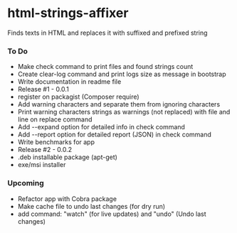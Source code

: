 # html-strings-affixer
Finds texts in HTML and replaces it with suffixed and prefixed string


### To Do
- Make check command to print files and found strings count
- Create clear-log command and print logs size as message in bootstrap
- Write documentation in readme file
- Release #1 - 0.0.1
- register on packagist (Composer require)
- Add warning characters and separate them from ignoring characters
- Print warning characters strings as warnings (not replaced) with file and line on replace command
- Add --expand option for detailed info in check command
- Add --report option for detailed report (JSON) in check command
- Write benchmarks for app
- Release #2 - 0.0.2
- .deb installable package (apt-get)
- exe/msi installer


### Upcoming
- Refactor app with Cobra package
- Make cache file to undo last changes (for dry run)
- add command: "watch" (for live updates) and "undo" (Undo last changes)